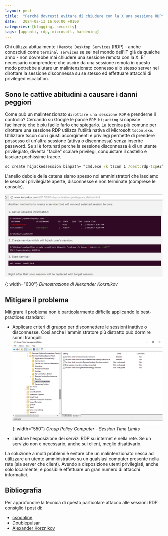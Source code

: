 ```yaml
---
layout: post
title:  "Perchè dovresti evitare di chiudere con la X una sessione RDP"
date:   2024-02-13 16:00:00 +0100
categories: [blogging, security]
tags: [appunti, rdp, microsoft, hardening] 
---
```

Chi utilizza abitualmente i `Remote Desktop Services` (RDP) - anche conosciuti come `terminal services` se sei nel mondo dell'IT già da qualche anno - non dovrebbe mai chiudere una sessione remota con la X. E' necessario comprendere che uscire da una sessione remota in questo modo potrebbe aiutare un malintenzionato connesso allo stesso server nel dirottare la sessione disconnessa su se stesso ed effettuare attacchi di privileged escalation.

## Sono le cattive abitudini a causare i danni peggiori
Come può un malintenzionato `dirottare una sessione RDP` e prenderne il controllo? Cercando su Google le parole `RDP hijacking` si capisce facilmente che è piu facile farlo che spiegarlo.
La tecnica più comune per dirottare una sessione RDP utilizza l'utilità nativa di Microsoft `tscon.exe`. Utilizzare tscon con i giusti accorgimenti e privilegi permette di prendere possesso di un'altra sessione (attiva o disconnessa) senza inserire password. Se si è fortunati perche la sessione disconnessa è di un utente privilegiato, diventa "facile" scalare privilegi, conquistare il castello e lasciare pochissime tracce.

```cmd
sc create hijackedsession binpath= “cmd.exe /k tscon 1 /dest:rdp-tcp#2”
```
L'anello debole della catena siamo spesso noi amministratori che lasciamo le sessioni privilegiate aperte, disconnesse e non terminate (comprese le console).

![Dimostrazione di Alexander Korznikov](/assets/2024-02-13/korznikov.png){: width="600"}
_Dimostrazione di Alexander Korznikov_

## Mitigare il problema
Mitigrare il problema non è particolarmente difficile applicando le best-practices standard:
- Applicare criteri di gruppo per disconnettere le sessioni inattive o disconnesse. Così anche l'amministratore più distratto può dormire sonni tranquilli.
  ![Group Policy Computer - Session Time Limits](/assets/2024-02-13/msrdc_remote-desktop.png){: width="550"}
  _Group Policy Computer - Session Time Limits_

- Limitare l'esposizione dei servizi RDP su internet e nella rete. Se un servizio non è necessario, anche sui client, meglio disattivarlo.

La soluzione a molti problemi è evitare che un malintenzionato riesca ad utilizzare un utente amministrativo su un qualsiasi computer presente nella rete (sia server che client). Avendo a disposizione utenti privilegiati, anche solo localmente, è possibile effettuare un gran numero di attacchi informatici. 

## Bibliografia
Per approfondire la tecnica di questo particolare attacco alle sessioni RDP consiglio i post di:
- [csoonline](https://www.csoonline.com/article/569621/rdp-hijacking-attacks-explained-and-how-to-mitigate-them.html)
- [Doublepulsar](https://doublepulsar.com/rdp-hijacking-how-to-hijack-rds-and-remoteapp-sessions-transparently-to-move-through-an-da2a1e73a5f6)
- [Alexander Korznikov](https://www.youtube.com/watch?v=bbTfN5geSKw)
